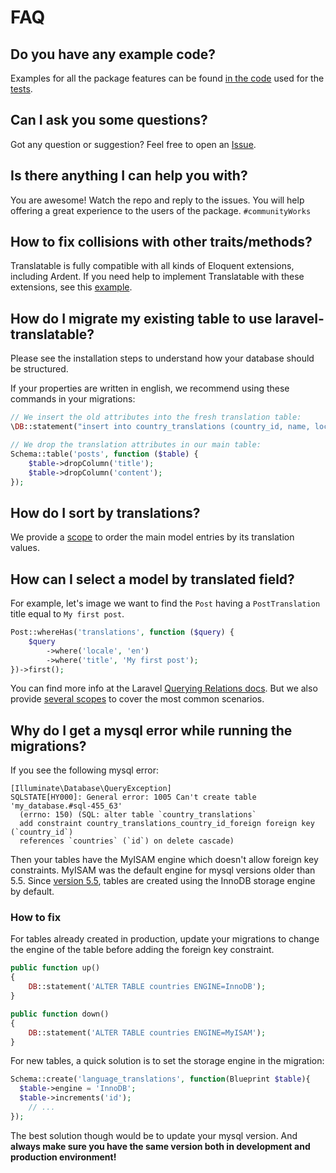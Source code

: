 # FAQ

## **Do you have any example code?**

Examples for all the package features can be found [in the code](https://github.com/Astrotomic/laravel-translatable/tree/master/tests/models) used for the [tests](https://github.com/Astrotomic/laravel-translatable/tree/master/tests).

## **Can I ask you some questions?**

Got any question or suggestion? Feel free to open an [Issue](https://github.com/Astrotomic/laravel-translatable/issues/new).

## **Is there anything I can help you with?**

You are awesome! Watch the repo and reply to the issues. You will help offering a great experience to the users of the package. `#communityWorks`

## How to fix collisions with other traits/methods?

Translatable is fully compatible with all kinds of Eloquent extensions, including Ardent. If you need help to implement Translatable with these extensions, see this [example](https://gist.github.com/dimsav/9659552).

## **How do I migrate my existing table to use laravel-translatable?**

Please see the installation steps to understand how your database should be structured.

If your properties are written in english, we recommend using these commands in your migrations:

```php
// We insert the old attributes into the fresh translation table: 
\DB::statement("insert into country_translations (country_id, name, locale) select id, name, 'en' from countries");

// We drop the translation attributes in our main table: 
Schema::table('posts', function ($table) {
    $table->dropColumn('title');
    $table->dropColumn('content');
});
```

## **How do I sort by translations?**

We provide a [scope](https://github.com/Astrotomic/laravel-translatable/blob/826fb909eb81f80cccc947a7b66cb9ef35a6e5ef/src/Translatable/Translatable.php#L448-L464) to order the main model entries by its translation values.

## How can I select a model by translated field?

For example, let's image we want to find the `Post` having a `PostTranslation` title equal to `My first post`.

```php
Post::whereHas('translations', function ($query) {
    $query
        ->where('locale', 'en')
        ->where('title', 'My first post');
})->first();
```

You can find more info at the Laravel [Querying Relations docs](http://laravel.com/docs/5.1/eloquent-relationships#querying-relations). But we also provide [several scopes](https://github.com/Astrotomic/laravel-translatable/blob/826fb909eb81f80cccc947a7b66cb9ef35a6e5ef/src/Translatable/Translatable.php#L408-L446) to cover the most common scenarios.

## **Why do I get a mysql error while running the migrations?**

If you see the following mysql error:

```text
[Illuminate\Database\QueryException]
SQLSTATE[HY000]: General error: 1005 Can't create table 'my_database.#sql-455_63'
  (errno: 150) (SQL: alter table `country_translations` 
  add constraint country_translations_country_id_foreign foreign key (`country_id`) 
  references `countries` (`id`) on delete cascade)
```

Then your tables have the MyISAM engine which doesn't allow foreign key constraints. MyISAM was the default engine for mysql versions older than 5.5. Since [version 5.5](http://dev.mysql.com/doc/refman/5.5/en/innodb-default-se.html), tables are created using the InnoDB storage engine by default.

### **How to fix**

For tables already created in production, update your migrations to change the engine of the table before adding the foreign key constraint.

```php
public function up()
{
    DB::statement('ALTER TABLE countries ENGINE=InnoDB');
}

public function down()
{
    DB::statement('ALTER TABLE countries ENGINE=MyISAM');
}
```

For new tables, a quick solution is to set the storage engine in the migration:

```php
Schema::create('language_translations', function(Blueprint $table){
  $table->engine = 'InnoDB';
  $table->increments('id');
    // ...
});
```

The best solution though would be to update your mysql version. And **always make sure you have the same version both in development and production environment!**

